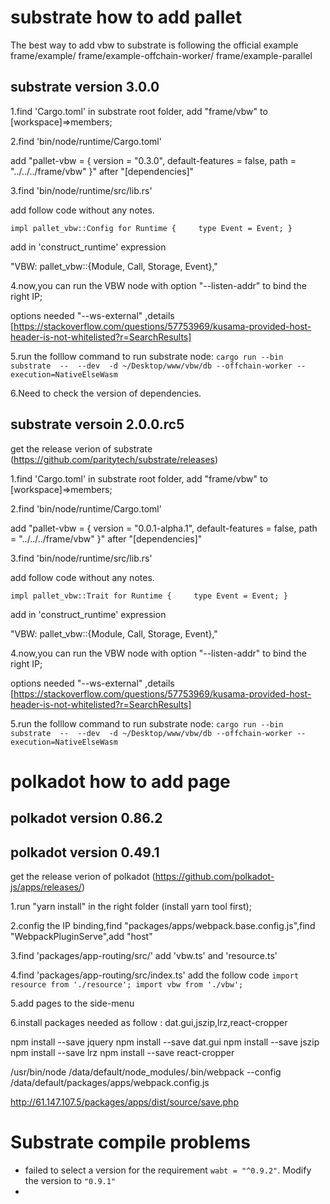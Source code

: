 # substrate how to add pallet

The best way to add vbw to substrate is following the official example
frame/example/
frame/example-offchain-worker/
frame/example-parallel
## substrate version 3.0.0

1.find 'Cargo.toml' in substrate root folder, add "frame/vbw" to [workspace]=>members;

2.find 'bin/node/runtime/Cargo.toml'

add "pallet-vbw = { version = "0.3.0", default-features = false, path = "../../../frame/vbw" }" after "[dependencies]"

3.find 'bin/node/runtime/src/lib.rs'

add follow code without any notes.

`impl pallet_vbw::Config for Runtime {
​    type Event = Event;
}`

add  in 'construct_runtime' expression

"VBW: pallet_vbw::{Module, Call, Storage, Event<T>},"

4.now,you can run the VBW node with option "--listen-addr" to bind the right IP;

options needed "--ws-external" ,details [https://stackoverflow.com/questions/57753969/kusama-provided-host-header-is-not-whitelisted?r=SearchResults]

5.run the folllow command to run substrate node:
`cargo run --bin substrate  --  --dev  -d ~/Desktop/www/vbw/db --offchain-worker --execution=NativeElseWasm`

6.Need to check the version of dependencies.

## substrate versoin 2.0.0.rc5
get the release verion of substrate (https://github.com/paritytech/substrate/releases)

1.find 'Cargo.toml' in substrate root folder, add "frame/vbw" to [workspace]=>members;

2.find 'bin/node/runtime/Cargo.toml'

add "pallet-vbw = { version = "0.0.1-alpha.1", default-features = false, path = "../../../frame/vbw" }" after "[dependencies]"

3.find 'bin/node/runtime/src/lib.rs'

add follow code without any notes.

`impl pallet_vbw::Trait for Runtime {
​    type Event = Event;
}`

add  in 'construct_runtime' expression

"VBW: pallet_vbw::{Module, Call, Storage, Event<T>},"

4.now,you can run the VBW node with option "--listen-addr" to bind the right IP;

options needed "--ws-external" ,details [https://stackoverflow.com/questions/57753969/kusama-provided-host-header-is-not-whitelisted?r=SearchResults]

5.run the folllow command to run substrate node:
`cargo run --bin substrate  --  --dev  -d ~/Desktop/www/vbw/db --offchain-worker --execution=NativeElseWasm`



# polkadot how to add page

## polkadot version 0.86.2
## polkadot version 0.49.1
get the release verion of polkadot (https://github.com/polkadot-js/apps/releases/)

1.run "yarn install" in the right folder (install yarn tool first);

2.config the IP binding,find "packages/apps/webpack.base.config.js",find "WebpackPluginServe",add "host"

3.find 'packages/app-routing/src/'
add 'vbw.ts' and 'resource.ts'

4.find 'packages/app-routing/src/index.ts'
add the follow code
`import resource from './resource';
import vbw from './vbw';`

5.add pages to the side-menu

6.install packages needed as follow : dat.gui,jszip,lrz,react-cropper

npm install --save jquery
npm install --save dat.gui
npm install --save jszip
npm install --save lrz
npm install --save react-cropper

/usr/bin/node /data/default/node_modules/.bin/webpack --config /data/default/packages/apps/webpack.config.js

http://61.147.107.5/packages/apps/dist/source/save.php



# Substrate compile problems

* failed to select a version for the requirement `wabt = "^0.9.2"`. Modify the version to `"0.9.1"`
* 

